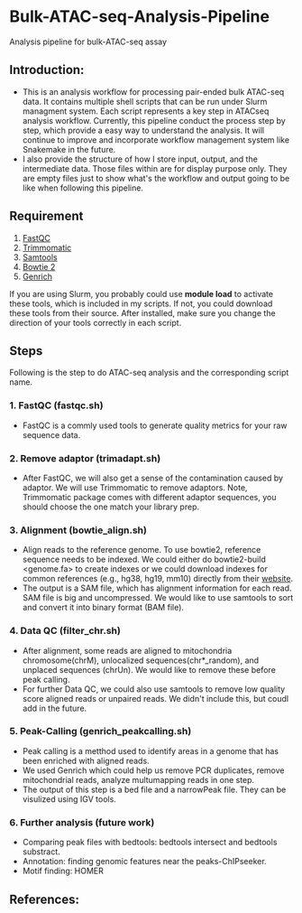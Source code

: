 # Bulk-ATAC-seq-Analysis-Pipeline
Analysis pipeline for bulk-ATAC-seq assay

## Introduction:
- This is an analysis workflow for processing pair-ended bulk ATAC-seq data. It contains multiple shell scripts that can be run under Slurm managment system. Each script represents a key step in ATACseq analysis workflow. Currently, this pipeline conduct the process step by step, which provide a easy way to understand the analysis. It will continue to improve and incorporate workflow management system like Snakemake in the future.
- I also provide the structure of how I store input, output, and the intermediate data. Those files within are for display purpose only. They are empty files just to show what's the workflow and output going to be like when following this pipeline.

## Requirement
1. [FastQC](https://www.bioinformatics.babraham.ac.uk/projects/fastqc/)
2. [Trimmomatic](https://github.com/usadellab/Trimmomatic)
3. [Samtools](http://www.htslib.org/)
4. [Bowtie 2](http://bowtie-bio.sourceforge.net/bowtie2/manual.shtml)
5. [Genrich](https://github.com/jsh58/Genrich)

If you are using Slurm, you probably could use **module load** to activate these tools, which is included in my scripts.
If not, you could download these tools from their source. After installed, make sure you change the direction of your tools correctly in each script.

## Steps
Following is the step to do ATAC-seq analysis and the corresponding script name.
### 1. FastQC (fastqc.sh)
- FastQC is a commly used tools to generate quality metrics for your raw sequence data.
### 2. Remove adaptor (trimadapt.sh)
- After FastQC, we will also get a sense of the contamination caused by adaptor. We will use Trimmomatic to remove adaptors. Note, Trimmomatic package comes with different adaptor sequences, you should choose the one match your library prep.
### 3. Alignment (bowtie_align.sh)
- Align reads to the reference genome. To use bowtie2, reference sequence needs to be indexed. We could either do bowtie2-build <genome.fa> to create indexes or we could download indexes for common references (e.g., hg38, hg19, mm10) directly from their [website](http://bowtie-bio.sourceforge.net/bowtie2/index.shtml). 
- The output is a SAM file, which has alignment information for each read. SAM file is big and uncompressed. We would like to use samtools to sort and convert it into binary format (BAM file).
### 4. Data QC (filter_chr.sh)
- After alignment, some reads are aligned to mitochondria chromosome(chrM), unlocalized sequences(chr*_random), and unplaced sequences (chrUn). We would like to remove these before peak calling.
- For further Data QC, we could also use samtools to remove low quality score aligned reads or unpaired reads. We didn't include this, but coudl add in the future.
### 5. Peak-Calling (genrich_peakcalling.sh)
- Peak calling is a metthod used to identify areas in a genome that has been enriched with aligned reads.
- We used Genrich which could help us remove PCR duplicates, remove mitochondrial reads, analyze multumapping reads in one step.
- The output of this step is a bed file and a narrowPeak file. They can be visulized using IGV tools.
### 6. Further analysis (future work)
- Comparing peak files with bedtools: bedtools intersect and bedtools substract.
- Annotation: finding genomic features near the peaks-ChIPseeker.
- Motif finding: HOMER

## References:
